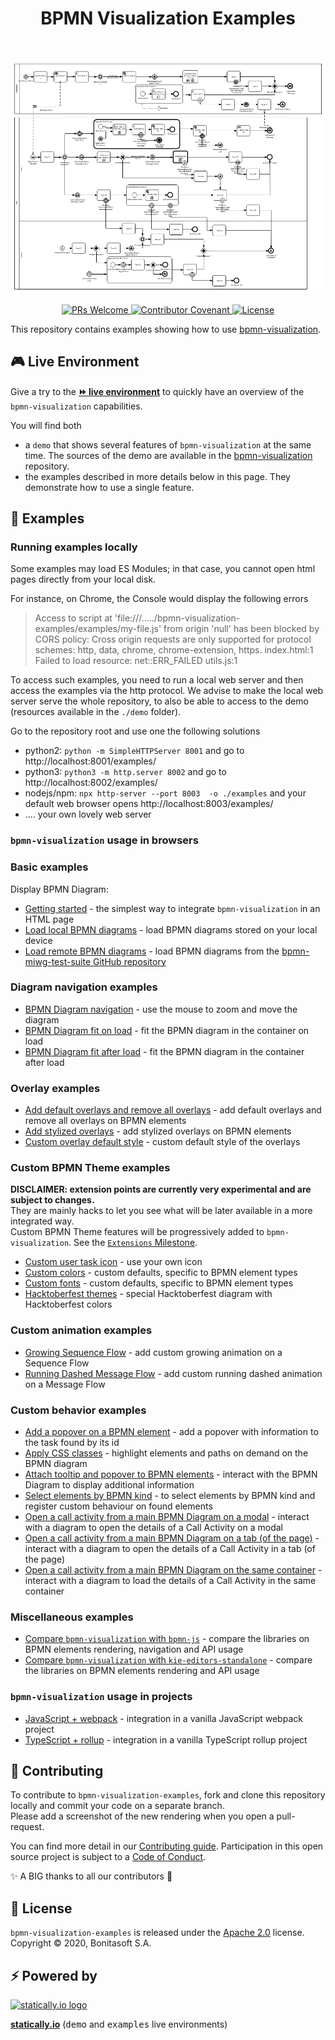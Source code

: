 <h1 align="center">BPMN Visualization Examples</h1> <br>
<p align="center">
    <p align="center">
        <a href="https://cdn.statically.io/gh/process-analytics/bpmn-visualization-examples/master/demo/index.html">
            <img src="examples_home.png" alt="examples overview">
        </a> 
    </p>
    <p align="center">
        <a href="CONTRIBUTING.md">
            <img alt="PRs Welcome" src="https://img.shields.io/badge/PRs-welcome-ff69b4.svg?style=flat-square"> 
        </a> 
        <a href="https://github.com/process-analytics/.github/blob/main/CODE_OF_CONDUCT.md">
            <img alt="Contributor Covenant" src="https://img.shields.io/badge/Contributor%20Covenant-v2.0%20adopted-ff69b4.svg"> 
        </a> 
        <a href="LICENSE">
            <img alt="License" src="https://img.shields.io/github/license/process-analytics/bpmn-visualization-examples?color=blue"> 
        </a> 
    </p>
</p>

This repository contains examples showing how to use [bpmn-visualization](https://github.com/process-analytics/bpmn-visualization-js).


## 🎮 Live Environment

Give a try to the [__⏩ live environment__](https://cdn.statically.io/gh/process-analytics/bpmn-visualization-examples/master/examples/index.html)
to quickly have an overview of the `bpmn-visualization` capabilities.

You will find both
- a `demo` that shows several features of `bpmn-visualization` at the same time. The sources of the demo are available in the
[bpmn-visualization](https://github.com/process-analytics/bpmn-visualization-js) repository.
- the examples described in more details below in this page. They demonstrate how to use a single feature.


## 🔭 Examples

### Running examples locally

Some examples may load ES Modules; in that case, you cannot open html pages directly from your local disk.

For instance, on Chrome, the Console would display the following errors 
> Access to script at 'file:///...../bpmn-visualization-examples/examples/my-file.js' from origin 'null' has been
> blocked by CORS policy: Cross origin requests are only supported for protocol schemes: http, data, chrome,
> chrome-extension, https. index.html:1  
> Failed to load resource: net::ERR_FAILED utils.js:1

To access such examples, you need to run a local web server and then access the examples via the http protocol.
We advise to make the local web server serve the whole repository, to also be able to access to the demo (resources available
in the `./demo` folder). 

Go to the repository root and use one the following solutions 
- python2: `python -m SimpleHTTPServer 8001` and go to http://localhost:8001/examples/ 
- python3: `python3 -m http.server 8002` and go to http://localhost:8002/examples/ 
- nodejs/npm: `npx http-server --port 8003  -o ./examples` and your default web browser opens http://localhost:8003/examples/ 
- .... your own lovely web server


### `bpmn-visualization` usage in browsers 

### Basic examples

Display BPMN Diagram:
- [Getting started](examples/display-bpmn-diagram/01-getting-started/README.md) - the simplest way to integrate `bpmn-visualization` in an HTML page
- [Load local BPMN diagrams](examples/display-bpmn-diagram/load-local-bpmn-diagrams/README.md) - load BPMN diagrams stored on your local device
- [Load remote BPMN diagrams](examples/display-bpmn-diagram/load-remote-bpmn-diagrams/README.md) - load BPMN diagrams from the [bpmn-miwg-test-suite GitHub repository](https://github.com/bpmn-miwg/bpmn-miwg-test-suite)

### Diagram navigation examples

- [BPMN Diagram navigation](examples/diagram-navigation/diagram-navigation/README.md) - use the mouse to zoom and move the diagram 
- [BPMN Diagram fit on load](examples/diagram-navigation/diagram-fit-on-load/README.md) - fit the BPMN diagram in the container on load
- [BPMN Diagram fit after load](examples/diagram-navigation/diagram-fit-after-load/README.md) - fit the BPMN diagram in the container after load

### Overlay examples

- [Add default overlays and remove all overlays](examples/overlays/add-remove/README.md) - add default overlays and remove all overlays on BPMN elements
- [Add stylized overlays](examples/overlays/add-stylized/README.md) - add stylized overlays on BPMN elements
- [Custom overlay default style](examples/overlays/custom-overlay-default-style/README.md) - custom default style of the overlays

### Custom BPMN Theme examples

**DISCLAIMER: extension points are currently very experimental and are subject to changes.**  
They are mainly hacks to let you see what will be later available in a more integrated way. \
Custom BPMN Theme features will be progressively added to `bpmn-visualization`. See the [`Extensions` Milestone](https://github.com/process-analytics/bpmn-visualization-js/milestone/13).

- [Custom user task icon](examples/custom-bpmn-theme/custom-user-task-icon/README.md) - use your own icon
- [Custom colors](examples/custom-bpmn-theme/custom-colors/README.md) - custom defaults, specific to BPMN element types
- [Custom fonts](examples/custom-bpmn-theme/custom-fonts/README.md) - custom defaults, specific to BPMN element types
- [Hacktoberfest themes](examples/custom-bpmn-theme/hacktoberfest-diagram/README.md) - special Hacktoberfest diagram with Hacktoberfest colors

### Custom animation examples

- [Growing Sequence Flow](examples/custom-animation/growing-sequence-flow/README.md) - add custom growing animation on a Sequence Flow
- [Running Dashed Message Flow](examples/custom-animation/running-dashed-message-flow/README.md) - add custom running dashed animation on a Message Flow

### Custom behavior examples

- [Add a popover on a BPMN element](examples/custom-behavior/popover-static/README.md) - add a popover with information to the task found by its id
- [Apply CSS classes](examples/custom-behavior/apply-css-classes/README.md) - highlight elements and paths on demand on the BPMN diagram
- [Attach tooltip and popover to BPMN elements](examples/custom-behavior/javascript-tooltip-and-popover/README.md) - interact with the BPMN Diagram to display additional information
- [Select elements by BPMN kind](examples/custom-behavior/select-elements-by-bpmn-kind/README.md) - to select elements by BPMN kind and register custom behaviour on found elements
- [Open a call activity from a main BPMN Diagram on a modal](examples/custom-behavior/call-activity-with-modal-on-mouse-over/README.md) - interact with a diagram to open the details of a Call Activity on a modal
- [Open a call activity from a main BPMN Diagram on a tab (of the page)](examples/custom-behavior/call-activity-with-tabs-on-click/README.md) - interact with a diagram to open the details of a Call Activity in a tab (of the page)
- [Open a call activity from a main BPMN Diagram on the same container](examples/custom-behavior/call-activity-with-reload-on-dblclick/README.md) - interact with a diagram to load the details of a Call Activity in the same container

### Miscellaneous examples

- [Compare `bpmn-visualization` with `bpmn-js`](./examples/misc/compare-with-bpmn-js/README.md) - compare the libraries on BPMN elements rendering, navigation and API usage
- [Compare `bpmn-visualization` with `kie-editors-standalone`](./examples/misc/compare-with-kie-editors-standalone/README.md) - compare the libraries on BPMN elements rendering and API usage

### `bpmn-visualization` usage in projects

- [JavaScript + webpack](examples/projects/javascript-vanilla-with-webpack/README.md) - integration in a vanilla JavaScript webpack project
- [TypeScript + rollup](examples/projects/typescript-vanilla-with-rollup/README.md) - integration in a vanilla TypeScript rollup project


## 🔧 Contributing

To contribute to `bpmn-visualization-examples`, fork and clone this repository locally and commit your code on a separate branch. \
Please add a screenshot of the new rendering when you open a pull-request.

You can find more detail in our [Contributing guide](CONTRIBUTING.md). Participation in this open source project is subject to a [Code of Conduct](https://github.com/process-analytics/.github/blob/main/CODE_OF_CONDUCT.md).

:sparkles: A BIG thanks to all our contributors :slightly_smiling_face:


## 📃 License

`bpmn-visualization-examples` is released under the [Apache 2.0](LICENSE) license. \
Copyright &copy; 2020, Bonitasoft S.A.


## ⚡ Powered by

[![statically.io logo](https://statically.io/icons/icon-96x96.png "statically.io")](https://statically.io)

**[statically.io](https://statically.io)** (<kbd>demo</kbd> and <kbd>examples</kbd> live environments)
